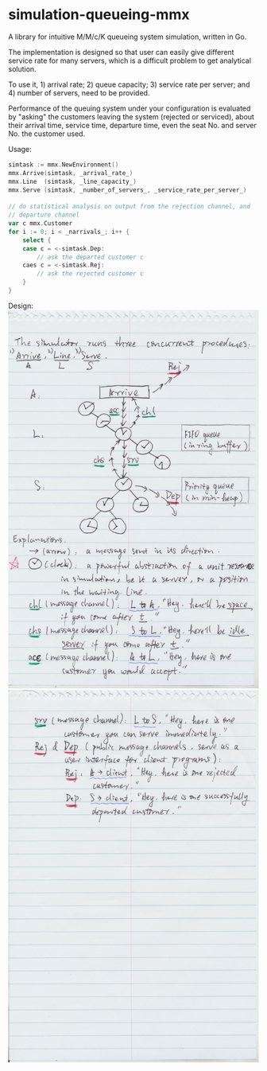 # simulation-queueing-mmx
A library for intuitive M/M/c/K queueing system simulation, written in Go.

The implementation is designed so that user can easily give different service rate for many servers, which is a difficult problem to get analytical solution.

To use it, 1) arrival rate; 2) queue capacity; 3) service rate per server; and 4) number of servers, need to be provided.

Performance of the queuing system under your configuration is evaluated by "asking" the customers leaving the system (rejected or serviced), about their arrival time, service time, departure time, even the seat No. and server No. the customer used.

Usage:
```go
simtask := mmx.NewEnvironment()
mmx.Arrive(simtask, _arrival_rate_)
mmx.Line  (simtask, _line_capacity_)
mmx.Serve (simtask, _number_of_servers_, _service_rate_per_server_)

// do statistical analysis on output from the rejection channel, and
// departure channel
var c mmx.Customer
for i := 0; i < _narrivals_; i++ {
	select {
	case c = <-simtask.Dep:
		// ask the departed customer c
	caes c = <-simtask.Rej:
		// ask the rejected customer c
	}
}
```
Design:
![Alt text](images_design_illustration/scan1.jpg?raw=true "Page 1.")
![Alt text](images_design_illustration/scan2.jpg?raw=true "Page 2.")
